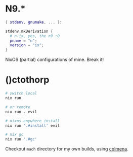 # N9.*

```nix
{ stdenv, gnumake, ... }:

stdenv.mkDerivation {
  # n-ix, yes, the n9 :O
  pname = "n";
  version = "ix";
}
```

NixOS (partial) configurations of mine. Break it!

# ()ctothorp

```bash
# switch local
nix run

# or remote
nix run . evil

# nixos-anywhere install
nix run '.#install' evil

# nix gc
nix run '.#gc'
```

Checkout `mach` directory for my own builds, using [colmena](https://github.com/zhaofengli/colmena).
